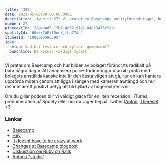 ```yaml
---
title: '38%'
date: 2021-05-07T08:00:00.000Z
description: 'Avsnitt 27: Vi pratar om Basecamps policyförändringar, hur extremt dåligt hanterat det var och vilken PR-katastrof det lett till.'
number: 27
pinecastId: '28aaaad5-1fb7-4d32-91e2-848c34f3cfcb'
spotifyId: '6GwLXCAEilDneXjlho7YAa'
itunesId: '1000520586595'
joke:
  setup: Vad har testare och ryttare gemensamt?
  punchline: De mockar väldigt mycket.
---
```


Vi pratar om Basecamp och hur bilden av bolaget förändrats radikalt på bara några dagar. Att annonsera policy-förändringar utan att prata med bolagets anställda kanske inte är den bästa vägen att gå, hur en kan hantera upprörda möten genom att ligga i sängen med kameran avstängd och hur det inte är ett positivt betyg att bli hyllad av högerextremister.

Om du gillar podden blir vi väldigt glada för en liten recension i iTunes, prenumeration på Spotify eller om du säger hej på Twitter ([Anton](https://twitter.com/Awnton), [Therése](https://twitter.com/tkomstadius)) <3

### Länkar

- [Basecamp](https://basecamp.com)
- [Hey](https://www.hey.com/index.html)
- [It doesnt have to be crazy at work](https://basecamp.com/books/calm)
- [Changes at Basecamp blogpost](https://world.hey.com/jason/changes-at-basecamp-7f32afc5)
- [Diskussion om Ruby on Rails](https://discuss.rubyonrails.org/t/effect-of-the-last-week-on-ruby-on-rails/77702)
- [Antons "studio"](https://twitter.com/Awnton/status/1390247785488961537)
